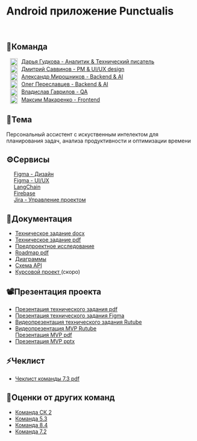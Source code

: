 # Android приложение Punctualis

</br>
<h2>👥Команда</h2>
<a href="https://github.com/DariaGudkova"><img src="https://i.ibb.co/zTvDYWMj/github-icon.png" alt="" width="20px" height="20px" align="center" hspace="10">Дарья Гудкова - Аналитик & Технический писатель</a> </br>
<a href="https://github.com/SavvDima"><img src="https://i.ibb.co/zTvDYWMj/github-icon.png" alt="" width="20px" height="20px" align="center" hspace="10">Дмитрий Саввинов - PM & UI/UX design</a> </br>
<a href="https://github.com/Arleqquinn"><img src="https://i.ibb.co/zTvDYWMj/github-icon.png" alt="" width="20px" height="20px" align="center" hspace="10">Александр Мирошников - Backend & AI</a> </br>
<a href="https://github.com/sgshn4"><img src="https://i.ibb.co/zTvDYWMj/github-icon.png" alt="" width="20px" height="20px" align="center" hspace="10">Олег Переславцев - Backend & AI</a> </br>
<a href="https://github.com/Vlad-gw"><img src="https://i.ibb.co/zTvDYWMj/github-icon.png" alt="" width="20px" height="20px" align="center" hspace="10">Владислав Гаврилов - QA</a> </br>
<a href="https://github.com/ASSkimos"><img src="https://i.ibb.co/zTvDYWMj/github-icon.png" alt="" width="20px" height="20px" align="center" hspace="10">Максим Макаренко - Frontend</a> </br>
<h2>📝Тема</h2>
Персональный ассистент с искуственным интелектом для планирования задач, анализа продуктивности и оптимизации времени
<h2>⚙Сервисы</h2>
<a href="https://www.figma.com/design/zKCeAk64GQ9WTa4Hp1CM9Z/Punctualis?node-id=1-3&p=f&t=7o1DZfB9tyQksf4c-0"><img src="https://i.ibb.co/Wp2DgvsN/figma-icon.png" alt="" align="center" hspace="10">Figma - Дизайн</a> </br>
<a href="https://www.figma.com/design/zKCeAk64GQ9WTa4Hp1CM9Z/Punctualis?node-id=229-5097&p=f&t=7o1DZfB9tyQksf4c-0"><img src="https://i.ibb.co/Wp2DgvsN/figma-icon.png" alt="" align="center" hspace="10">Figma - UI/UX</a> </br>
<a href="https://www.langchain.com/"><img src="https://i.ibb.co/x0hHg9L/langchain-icon.png" alt="" align="center" hspace="10">LangChain</a> </br>
<a href="https://firebase.google.com/"><img src="https://i.ibb.co/m51pcGjz/firebase-icon.png" alt="" align="center" hspace=10>Firebase</a> </br>
<a href="https://id.atlassian.com/invite/p/jira-software?id=v5fT0461RvyHYFsjN7TGUg"><img src="https://i.ibb.co/cc3DkwdZ/jira-1-fotor-2025032624334.png" alt="" align="center" hspace="10">Jira - Управление проектом</a> </br>
<h2>📄Документация</h2>
<ul>
    <li><a href="https://github.com/Vlad-gw/task-planner-app/blob/main/documentation/%D0%A2%D0%B5%D1%85%D0%BD%D0%B8%D1%87%D0%B5%D1%81%D0%BA%D0%BE%D0%B5%20%D0%B7%D0%B0%D0%B4%D0%B0%D0%BD%D0%B8%D0%B5.docx">Техническое задание docx</a></li>
    <li><a href="https://github.com/Vlad-gw/task-planner-app/blob/main/documentation/%D0%A2%D0%B5%D1%85%D0%BD%D0%B8%D1%87%D0%B5%D1%81%D0%BA%D0%BE%D0%B5%20%D0%B7%D0%B0%D0%B4%D0%B0%D0%BD%D0%B8%D0%B5.pdf">Техническое задание pdf</a></li>
    <li><a href="https://github.com/Vlad-gw/task-planner-app/blob/main/documentation/%D0%9F%D1%80%D0%B5%D0%B4%D0%BF%D1%80%D0%BE%D0%B5%D0%BA%D1%82%D0%B5%D0%BD%D0%BE%D0%B5%20%D0%B8%D1%81%D1%81%D0%BB%D0%B5%D0%B4%D0%BE%D0%B2%D0%B0%D0%BD%D0%B8%D0%B5.pdf">Предпроектное исследование</a></li>
    <li><a href="https://github.com/Vlad-gw/task-planner-app/blob/main/documentation/Roadmap.pdf">Roadmap pdf</a></li>    
    <li><a href="https://github.com/Vlad-gw/task-planner-app/blob/main/documentation/Diagrams.pdf">Диаграммы</a></li>
    <li><a href="https://github.com/Vlad-gw/task-planner-app/blob/main/documentation/SchemeAPI.json">Схема API</a></li>
    <li><a href="https://github.com/Vlad-gw/task-planner-app">Курсовой проект </a>(скоро)</li>
</ul>
<h2>📽Презентация проекта</h2>
<ul>
    <li><a href="https://github.com/Vlad-gw/task-planner-app/blob/main/documentation/%D0%9F%D1%80%D0%B5%D0%B7%D0%B5%D0%BD%D1%82%D0%B0%D1%86%D0%B8%D1%8F%20%D0%A2%D0%97.pdf">Презентация технического задания pdf</a></li>
    <li><a href="https://www.figma.com/slides/EXWY9vpSEutWfmmiXnFBlo/Untitled?node-id=1-32&t=hxZWZDc2GPuP2EQb-0">Презентация технического задания Figma</a></li>
    <li><a href="https://rutube.ru/video/80b37bc3543881da589ceb3db90e9eba/?r=wd">Видеопрезентация технического задания Rutube </a></li>
    <li><a href="https://rutube.ru/video/f2b0bd0e06e09b594a7aa3739d8e16ef/">Видеопрезентация MVP Rutube </a></li
    <li><a href="https://github.com/Vlad-gw/task-planner-app/blob/main/documentation/%D0%9F%D1%80%D0%B5%D0%B7%D0%B5%D0%BD%D1%82%D0%B0%D1%86%D0%B8%D1%8F%20MVP.pdf">Презентация MVP pdf</a></li>
    <li><a href="https://github.com/Vlad-gw/task-planner-app/blob/main/documentation/%D0%9F%D1%80%D0%B5%D0%B7%D0%B5%D0%BD%D1%82%D0%B0%D1%86%D0%B8%D1%8F%20MVP.pptx">Презентация MVP pptx</a></li>
</ul>
<h2>⚡Чеклист</h2>
<ul>
    <li><a href="https://github.com/Vlad-gw/task-planner-app/blob/main/documentation/Punctualis%20%D0%A7%D0%B5%D0%BA%D0%BB%D0%B8%D1%81%D1%82%201.pdf">Чеклист команды 7.3 pdf</a></li>
</ul>
<h2>💯Оценки от других команд</h2>
<ul>
    <li><a href="https://github.com/anya-ananasss/Defense-Discover/blob/main/Documentation/%D0%A7%D0%B5%D0%BA%D0%BB%D0%B8%D1%81%D1%82%20(%D0%A1%D0%9A%2C%202%20%D0%B3%D1%80%D1%83%D0%BF%D0%BF%D0%B0).pdf">Команда СК 2</a></li>
    <li><a href="https://github.com/ReflectAppTP/documentation/blob/main/%D0%A7%D0%B5%D0%BA%20%D0%BB%D0%B8%D1%81%D1%82.pdf">Команда 5.3</a></li>
    <li><a href="https://github.com/nmasalkin/Project-work/blob/main/%D0%A7%D0%B5%D0%BA-%D0%BB%D0%B8%D1%81%D1%82/%D0%9A%D1%80%D0%BE%D1%81%D1%81-%D0%BF%D1%80%D0%BE%D0%B2%D0%B5%D1%80%D0%BA%D0%B0.pdf">Команда 8.4</a></li>
    <li><a href="https://github.com/ReflectAppTP/documentation/blob/main/%D0%A7%D0%B5%D0%BA%20%D0%BB%D0%B8%D1%81%D1%82.pdf">Команда 7.2</a></li>
</ul>
